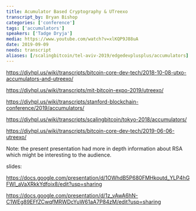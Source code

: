 ```yaml
---
title: Acumulator Based Cryptography & UTreexo
transcript_by: Bryan Bishop
categories: ['conference']
tags: ['accumulators']
speakers: ['Tadge Dryja']
media: https://www.youtube.com/watch?v=xlKQP9J88uA
date: 2019-09-09
needs: transcript
aliases: [/scalingbitcoin/tel-aviv-2019/edgedevplusplus/accumulators]
---
```


<https://diyhpl.us/wiki/transcripts/bitcoin-core-dev-tech/2018-10-08-utxo-accumulators-and-utreexo/>

<https://diyhpl.us/wiki/transcripts/mit-bitcoin-expo-2019/utreexo/>

<https://diyhpl.us/wiki/transcripts/stanford-blockchain-conference/2019/accumulators/>

<https://diyhpl.us/wiki/transcripts/scalingbitcoin/tokyo-2018/accumulators/>

<https://diyhpl.us/wiki/transcripts/bitcoin-core-dev-tech/2019-06-06-utreexo/>

Note: the present presentation had more in depth information about RSA which might be interesting to the audience.

slides:

<https://docs.google.com/presentation/d/1OWhdB5P680FMHkoutd_YLP4hGFWI_aVaXRkkYdfoix8/edit?usp=sharing>

<https://docs.google.com/presentation/d/1z_vAwA6hN-C1WEg89EFfZCwqfMRWDcYuW61aA7P84zM/edit?usp=sharing>
